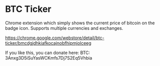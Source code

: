# BTC Ticker
Chrome extension which simply shows the current price of bitcoin on the badge icon. Supports multiple currencies and exchanges.

https://chrome.google.com/webstore/detail/btc-ticker/bmcdgjdhkiafkocajnobfhipmjolceeg

If you like this, you can donate here:
BTC: 
3Anxg3D5iSuYasWCKmfs7Dj7S2Eq5Vhbia
